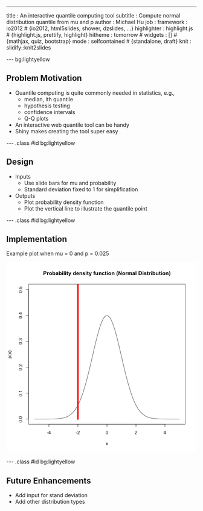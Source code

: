 --- 
title       : An interactive quantile computing tool
subtitle    : Compute normal distribution quantile from mu and p
author      : Michael Hu
job         : 
framework   : io2012        # {io2012, html5slides, shower, dzslides, ...}
highlighter : highlight.js  # {highlight.js, prettify, highlight}
hitheme     : tomorrow      # 
widgets     : [] # {mathjax, quiz, bootstrap}
mode        : selfcontained # {standalone, draft}
knit        : slidify::knit2slides

--- bg:lightyellow

## Problem Motivation 

- Quantile computing is quite commonly needed in statistics, e.g.,
  - median, ith quantile
  - hypothesis testing
  - confidence intervals
  - Q-Q plots
- An interactive web quantile tool can be handy 
- Shiny makes creating the tool super easy

--- .class #id bg:lightyellow

## Design 

- Inputs
  - Use slide bars for mu and probability
  - Standard deviation fixed to 1 for simplification
- Outputs
  - Plot probability density function
  - Plot the vertical line to illustrate the quantile point

--- .class #id bg:lightyellow

## Implementation

Example plot when mu = 0 and p = 0.025

![plot of chunk unnamed-chunk-1](assets/fig/unnamed-chunk-1.png) 

--- .class #id bg:lightyellow

## Future Enhancements

- Add input for stand deviation
- Add other distribution types

